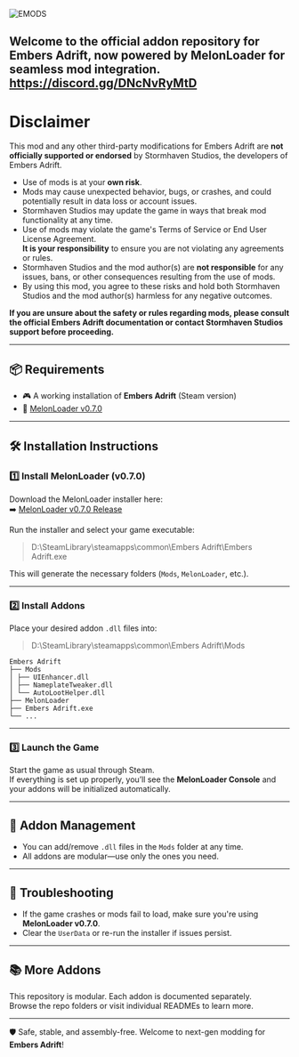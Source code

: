 
![EMODS](https://github.com/user-attachments/assets/a19d4f84-924b-40a7-aa5d-b921d99b2d03)

Welcome to the official addon repository for **Embers Adrift**, now powered by **MelonLoader** for seamless mod integration.
https://discord.gg/DNcNvRyMtD
---
# Disclaimer
This mod and any other third-party modifications for Embers Adrift are **not officially supported or endorsed** by Stormhaven Studios, the developers of Embers Adrift.

- Use of mods is at your **own risk**.  
- Mods may cause unexpected behavior, bugs, or crashes, and could potentially result in data loss or account issues.
- Stormhaven Studios may update the game in ways that break mod functionality at any time.
- Use of mods may violate the game's Terms of Service or End User License Agreement.  
  **It is your responsibility** to ensure you are not violating any agreements or rules.
- Stormhaven Studios and the mod author(s) are **not responsible** for any issues, bans, or other consequences resulting from the use of mods.
- By using this mod, you agree to these risks and hold both Stormhaven Studios and the mod author(s) harmless for any negative outcomes.

**If you are unsure about the safety or rules regarding mods, please consult the official Embers Adrift documentation or contact Stormhaven Studios support before proceeding.**

---
## 📦 Requirements

- 🎮 A working installation of **Embers Adrift** (Steam version)
- 🔧 [MelonLoader v0.7.0](https://github.com/LavaGang/MelonLoader/releases/tag/v0.7.0)
---
## 🛠️ Installation Instructions

### 1️⃣ Install MelonLoader (v0.7.0)

Download the MelonLoader installer here:  
➡️ [MelonLoader v0.7.0 Release](https://github.com/LavaGang/MelonLoader/releases/tag/v0.7.0)

Run the installer and select your game executable:

> D:\SteamLibrary\steamapps\common\Embers Adrift\Embers Adrift.exe

This will generate the necessary folders (`Mods`, `MelonLoader`, etc.).

---

### 2️⃣ Install Addons

Place your desired addon `.dll` files into:
> D:\SteamLibrary\steamapps\common\Embers Adrift\Mods

```
Embers Adrift
├── Mods
│ ├── UIEnhancer.dll
│ ├── NameplateTweaker.dll
│ └── AutoLootHelper.dll
├── MelonLoader
├── Embers Adrift.exe
└── ...
```
---

### 3️⃣ Launch the Game

Start the game as usual through Steam.  
If everything is set up properly, you’ll see the **MelonLoader Console** and your addons will be initialized automatically.

---

## 🧩 Addon Management

- You can add/remove `.dll` files in the `Mods` folder at any time.
- All addons are modular—use only the ones you need.

---

## 🧼 Troubleshooting

- If the game crashes or mods fail to load, make sure you're using **MelonLoader v0.7.0**.
- Clear the `UserData` or re-run the installer if issues persist.

---

## 📚 More Addons

This repository is modular. Each addon is documented separately.  
Browse the repo folders or visit individual READMEs to learn more.

---

🛡️ Safe, stable, and assembly-free. Welcome to next-gen modding for **Embers Adrift**!

